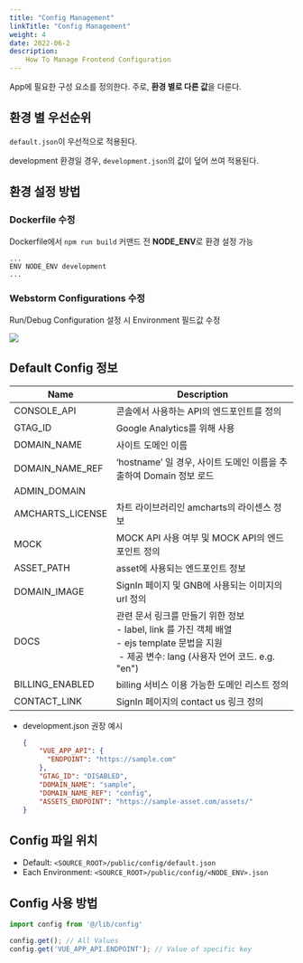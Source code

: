 ```yaml
---
title: "Config Management"
linkTitle: "Config Management"
weight: 4
date: 2022-06-2
description:
    How To Manage Frontend Configuration
---
```


App에 필요한 구성 요소를 정의한다. 주로, **환경 별로 다른 값**을 다룬다.

## 환경 별 우선순위

`default.json`이 우선적으로 적용된다.

development 환경일 경우, `development.json`의 값이 덮어 쓰여 적용된다.

## 환경 설정 방법

### Dockerfile 수정

Dockerfile에서 `npm run build` 커맨드 전 **NODE_ENV**로 환경 설정 가능

```
...
ENV NODE_ENV development
...
```

### Webstorm Configurations 수정

Run/Debug Configuration 설정 시 Environment 필드값 수정

![](/docs/developers/frontend/software_design/config_management/config_management_img/config_management_webstorm_setting.png)



## Default Config 정보
| Name             | Description                                                                                                            |
|------------------|------------------------------------------------------------------------------------------------------------------------|
| CONSOLE_API      | 콘솔에서 사용하는 API의 엔드포인트를 정의                                                                                               |
| GTAG_ID          | Google Analytics를 위해 사용                                                                                                |
| DOMAIN_NAME      | 사이트 도메인 이름                                                                                                             |
| DOMAIN_NAME_REF  | ‘hostname’ 일 경우, 사이트 도메인 이름을 추출하여 Domain 정보 로드                                                                         |
| ADMIN_DOMAIN     |                                                                                                                        |
| AMCHARTS_LICENSE | 차트 라이브러리인 amcharts의 라이센스 정보                                                                                            |
| MOCK             | MOCK API 사용 여부 및 MOCK API의 엔드포인트 정의                                                                                    |
| ASSET_PATH       | asset에 사용되는 엔드포인트 정보                                                                                                   |
| DOMAIN_IMAGE     | SignIn 페이지 및 GNB에 사용되는 이미지의 url 정의                                                                                     |
| DOCS             | 관련 문서 링크를 만들기 위한 정보<br>- label, link 를 가진 객체 배열<br>- ejs template 문법을 지원<br>&nbsp;- 제공 변수: lang (사용자 언어 코드. e.g. "en") |
| BILLING_ENABLED  | billing 서비스 이용 가능한 도메인 리스트 정의                                                                                          |
| CONTACT_LINK     | SignIn 페이지의 contact us 링크 정의                                                                                           |

- development.json 권장 예시
    ```json
    {
        "VUE_APP_API": {
          "ENDPOINT": "https://sample.com"
        },
        "GTAG_ID": "DISABLED",
        "DOMAIN_NAME": "sample",
        "DOMAIN_NAME_REF": "config",
        "ASSETS_ENDPOINT": "https://sample-asset.com/assets/"
    }
    ```


## Config 파일 위치

- Default: `<SOURCE_ROOT>/public/config/default.json`
- Each Environment: `<SOURCE_ROOT>/public/config/<NODE_ENV>.json`


## Config 사용 방법

```typescript
import config from '@/lib/config'

config.get(); // All Values
config.get('VUE_APP_API.ENDPOINT'); // Value of specific key
```

